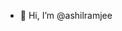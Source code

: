 - 👋 Hi, I’m @ashilramjee

<!---
ashilramjee/ashilramjee is a ✨ special ✨ repository because its `README.md` (this file) appears on your GitHub profile.
You can click the Preview link to take a look at your changes.
--->
